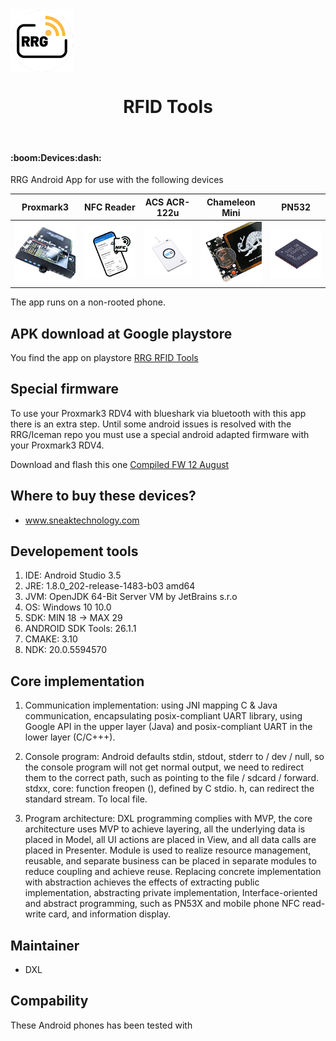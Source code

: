 <!-- def -->
[img_pm3]: /githubsrc/rdv4.png
[img_nfc]: /githubsrc/phone_nfc_icon.png
[img_122]: /githubsrc/acr122u.png
[img_cml]: /githubsrc/chameleon_rdv2.jpg
[img_532]: /githubsrc/pn532core.png

<img align="center" src="/githubsrc/rfid.png" alt="RFID Tools" width="100" height="100">

<h1 align="center">RFID Tools</h1>

<br/>

<h4>:boom:Devices:dash:</h4>

<p>RRG Android App for use with the following devices</p>

|Proxmark3   |NFC Reader  |ACS ACR-122u  |Chameleon Mini  |PN532       |  
|----------- |----------- |------------- |--------------- |----------- |
| ![img_pm3] | ![img_nfc] |  ![img_122]  |   ![img_cml]   | ![img_532] |


The app runs on a non-rooted phone.

## APK download at Google playstore

You find the app on playstore  [RRG RFID Tools](https://play.google.com/store/apps/details?id=com.rfidresearchgroup.rfidtools&hl=en_US)

## Special firmware

To use your Proxmark3 RDV4 with blueshark via bluetooth with this app there is an extra step.
Until some android issues is resolved with the RRG/Iceman repo you must use a special android adapted firmware with your Proxmark3 RDV4.  

Download and flash this one
[Compiled FW 12 August](https://www.dropbox.com/s/416lsrqpr2lfeis/%5BCompiled%5DPM3-RRG-20190812.rar?dl=0)

## Where to buy these devices?

- www.sneaktechnology.com

## Developement tools

1. IDE: Android Studio 3.5
2. JRE: 1.8.0_202-release-1483-b03 amd64
3. JVM: OpenJDK 64-Bit Server VM by JetBrains s.r.o
4. OS: Windows 10 10.0
5. SDK: MIN 18 -> MAX 29
6. ANDROID SDK Tools: 26.1.1
7. CMAKE: 3.10
8. NDK: 20.0.5594570

## Core implementation

1. Communication implementation: using JNI mapping C & Java communication, encapsulating posix-compliant UART library, using Google API in the upper layer (Java) and posix-compliant UART in the lower layer (C/C+++).

2. Console program: Android defaults stdin, stdout, stderr to / dev / null, so the console program will not get normal output, we need to redirect them to the correct path, such as pointing to the file / sdcard / forward. stdxx, core: function freopen (), defined by C stdio. h, can redirect the standard stream. To local file.

3. Program architecture: DXL programming complies with MVP, the core architecture uses MVP to achieve layering, all the underlying data is placed in Model, all UI actions are placed in View, and all data calls are placed in Presenter. Module is used to realize resource management, reusable, and separate business can be placed in separate modules to reduce coupling and achieve reuse. Replacing concrete implementation with abstraction achieves the effects of extracting public implementation, abstracting private implementation, Interface-oriented and abstract programming, such as PN53X and mobile phone NFC read-write card, and information display.

## Maintainer

- DXL

## Compability

These Android phones has been tested with 
